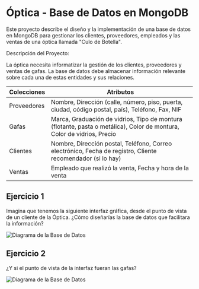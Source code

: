 # Óptica - Base de Datos en MongoDB

Este proyecto describe el diseño y la implementación de una base de datos en MongoDB para gestionar los clientes, proveedores, empleados y las ventas de una óptica llamada "Culo de Botella".

Descripción del Proyecto:

La óptica necesita informatizar la gestión de los clientes, proveedores y ventas de gafas. La base de datos debe almacenar información relevante sobre cada una de estas entidades y sus relaciones.

| **Colecciones** | **Atributos**                                                                                    |
|-------------|----------------------------------------------------------------------------------------------|
| Proveedores | Nombre, Dirección (calle, número, piso, puerta, ciudad, código postal, país), Teléfono, Fax, NIF |
| Gafas       | Marca, Graduación de vidrios, Tipo de montura (flotante, pasta o metálica), Color de montura, Color de vidrios, Precio |
| Clientes    | Nombre, Dirección postal, Teléfono, Correo electrónico, Fecha de registro, Cliente recomendador (si lo hay) |
| Ventas      | Empleado que realizó la venta, Fecha y hora de la venta                                       |


## Ejercicio 1

Imagina que tenemos la siguiente interfaz gráfica, desde el punto de vista de un cliente de la Óptica. ¿Cómo diseñarías la base de datos que facilitara la información?

![Diagrama de la Base de Datos](./Ejercicio1/imagen1PHP.jpg)


## Ejercicio 2

¿Y si el punto de vista de la interfaz fueran las gafas?

![Diagrama de la Base de Datos](./Ejercicio2/imagen2PHP.jpg)